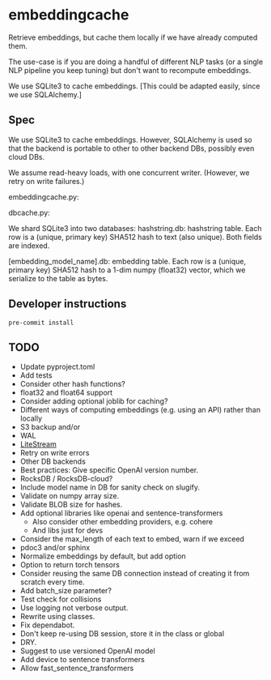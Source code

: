 # embeddingcache

Retrieve embeddings, but cache them locally if we have already computed them.

The use-case is if you are doing a handful of different NLP tasks
(or a single NLP pipeline you keep tuning) but don't want to recompute
embeddings.

We use SQLite3 to cache embeddings. [This could be adapted easily,
since we use SQLAlchemy.]

## Spec

We use SQLite3 to cache embeddings. However, SQLAlchemy is used so
that the backend is portable to other to other backend DBs, possibly
even cloud DBs.

We assume read-heavy loads, with one concurrent writer. (However,
we retry on write failures.)

embeddingcache.py:


dbcache.py:

We shard SQLite3 into two databases:
hashstring.db: hashstring table. Each row is a (unique, primary
key) SHA512 hash to text (also unique). Both fields are indexed.

[embedding_model_name].db: embedding table. Each row is a (unique,
primary key) SHA512 hash to a 1-dim numpy (float32) vector, which
we serialize to the table as bytes.

## Developer instructions

```
pre-commit install
```

## TODO

* Update pyproject.toml
* Add tests
* Consider other hash functions?
* float32 and float64 support
* Consider adding optional joblib for caching?
* Different ways of computing embeddings (e.g. using an API) rather than locally
* S3 backup and/or
* WAL
* [LiteStream](https://fly.io/blog/all-in-on-sqlite-litestream/)
* Retry on write errors
* Other DB backends
* Best practices: Give specific OpenAI version number.
* RocksDB / RocksDB-cloud?
* Include model name in DB for sanity check on slugify.
* Validate on numpy array size.
* Validate BLOB size for hashes.
* Add optional libraries like openai and sentence-transformers
    * Also consider other embedding providers, e.g. cohere
    * And libs just for devs
* Consider the max_length of each text to embed, warn if we exceed
* pdoc3 and/or sphinx
* Normalize embeddings by default, but add option
* Option to return torch tensors
* Consider reusing the same DB connection instead of creating it
from scratch every time.
* Add batch_size parameter?
* Test check for collisions
* Use logging not verbose output.
* Rewrite using classes.
* Fix dependabot.
* Don't keep re-using DB session, store it in the class or global
* DRY.
* Suggest to use versioned OpenAI model
* Add device to sentence transformers
* Allow fast_sentence_transformers
